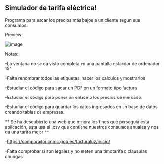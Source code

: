 
Simulador de tarifa eléctrica!
---
Programa para sacar los precios más bajos a un cliente segun sus consumos.


Preview:

![image](https://user-images.githubusercontent.com/25538565/157791449-c8b43e52-4701-4aca-a238-91b400868f6e.png)


Notas:

-La ventana no se da visto completa en una pantalla estandar de ordenador 15"

-Falta renombrar todos las etiquetas, hacer los calculos y mostrarlos

-Estudiar el código para sacar un PDF en un formato tipo factura

-Estudiar el código para poner un enlace a los precios de mercado.

-Estudiar el código para guardar los datos ingresados en un base de datos creando tablas de empresas.



** Se ha descubierto una web que mejora los fines que perseguia esta aplicación, esta usa el .csv que contiene nuestros consumos anuales y nos da una tarifa mejor **

-https://comparador.cnmc.gob.es/facturaluz/inicio/

-Falta comprobar si son legales y no meten una timotarifa o clausulas chungas

